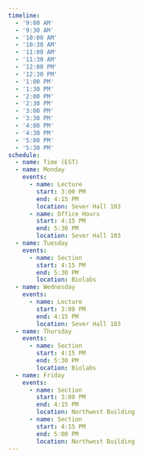 ```yaml
---
timeline:
  - '9:00 AM'
  - '9:30 AM'
  - '10:00 AM'
  - '10:30 AM'
  - '11:00 AM'
  - '11:30 AM'
  - '12:00 PM'
  - '12:30 PM'
  - '1:00 PM'
  - '1:30 PM'
  - '2:00 PM'
  - '2:30 PM'
  - '3:00 PM'
  - '3:30 PM'
  - '4:00 PM'
  - '4:30 PM'
  - '5:00 PM'
  - '5:30 PM'
schedule:
  - name: Time (EST)
  - name: Monday
    events:
      - name: Lecture
        start: 3:00 PM
        end: 4:15 PM
        location: Sever Hall 103
      - name: Office Hours
        start: 4:15 PM
        end: 5:30 PM
        location: Sever Hall 103
  - name: Tuesday
    events:
      - name: Section
        start: 4:15 PM
        end: 5:30 PM
        location: Biolabs
  - name: Wednesday
    events:
      - name: Lecture
        start: 3:00 PM
        end: 4:15 PM
        location: Sever Hall 103
  - name: Thursday
    events:
      - name: Section
        start: 4:15 PM
        end: 5:30 PM
        location: Biolabs
  - name: Friday
    events:
      - name: Section
        start: 3:00 PM
        end: 4:15 PM
        location: Northwest Building
      - name: Section
        start: 4:15 PM
        end: 5:00 PM
        location: Northwest Building
---
```

